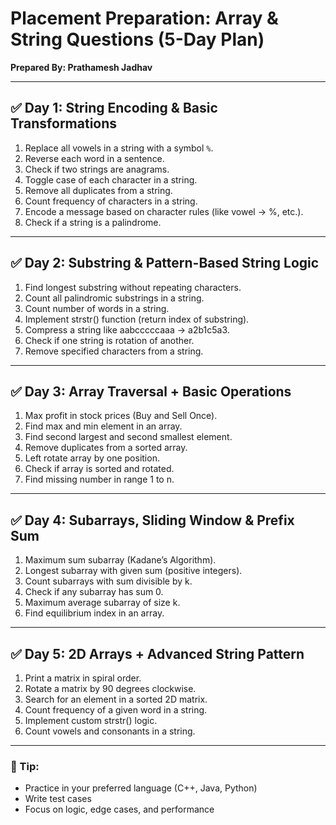 # Placement Preparation: Array & String Questions (5-Day Plan)
**Prepared By: Prathamesh Jadhav**

---

## ✅ Day 1: String Encoding & Basic Transformations
1. Replace all vowels in a string with a symbol `%`.
2. Reverse each word in a sentence.
3. Check if two strings are anagrams.
4. Toggle case of each character in a string.
5. Remove all duplicates from a string.
6. Count frequency of characters in a string.
7. Encode a message based on character rules (like vowel → %, etc.).
8. Check if a string is a palindrome.

---

## ✅ Day 2: Substring & Pattern-Based String Logic
1. Find longest substring without repeating characters.
2. Count all palindromic substrings in a string.
3. Count number of words in a string.
4. Implement strstr() function (return index of substring).
5. Compress a string like aabcccccaaa → a2b1c5a3.
6. Check if one string is rotation of another.
7. Remove specified characters from a string.

---

## ✅ Day 3: Array Traversal + Basic Operations
1. Max profit in stock prices (Buy and Sell Once).
2. Find max and min element in an array.
3. Find second largest and second smallest element.
4. Remove duplicates from a sorted array.
5. Left rotate array by one position.
6. Check if array is sorted and rotated.
7. Find missing number in range 1 to n.

---

## ✅ Day 4: Subarrays, Sliding Window & Prefix Sum
1. Maximum sum subarray (Kadane’s Algorithm).
2. Longest subarray with given sum (positive integers).
3. Count subarrays with sum divisible by k.
4. Check if any subarray has sum 0.
5. Maximum average subarray of size k.
6. Find equilibrium index in an array.

---

## ✅ Day 5: 2D Arrays + Advanced String Pattern
1. Print a matrix in spiral order.
2. Rotate a matrix by 90 degrees clockwise.
3. Search for an element in a sorted 2D matrix.
4. Count frequency of a given word in a string.
5. Implement custom strstr() logic.
6. Count vowels and consonants in a string.



---

### 🎯 Tip:
- Practice in your preferred language (C++, Java, Python)
- Write test cases
- Focus on logic, edge cases, and performance
